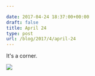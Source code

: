 ```yaml
---

date: 2017-04-24 18:37:00+00:00
draft: false
title: April 24
type: post
url: /blog/2017/4/april-24
---
```


It's a corner.


  
![](/images/2017-04-24-20174april-24/image-asset.jpeg)

